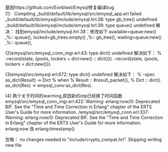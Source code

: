 	
基因https://github.com/Eonblast/Emysql修复编译bug      
(1） Compiling _build/default/lib/emysql/src/emysql_app.erl failed _build/default/lib/emysql/include/emysql.hrl:38: type gb_tree() undefined _build/default/lib/emysql/include/emysql.hrl:39: type queue() undefined
      解决：
      		找到emysql/include/emysql.hrl 38：修改如下
	       available=queue:new() ,%:: queue(), 
	       locked=gb_trees:empty() ,%:: gb_tree(), 
	       waiting=queue:new() ,%:: queue(), 

(2)emysql/src/emysql_conn_mgr.erl:43: type dict() undefined
	解决如下：
		% -record(state, {pools, lockers = dict:new() :: dict()}).
		-record(state, {pools, lockers = dict:new()}).

(3)emysql/src/emysql.erl:672: type dict() undefined
	解决如下：
% -spec as_dict(Result) -> Dict
%   when
%     Result :: #result_packet{},
%     Dict :: dict().
as_dict(Res) -> emysql_conv:as_dict(Res).

(4) 两个关于时间的warming,原因新的otp已经换了时间函数
emysql/src/emysql_conn_mgr.erl:422: Warning: erlang:now/0: Deprecated BIF. See the "Time and Time Correction in Erlang" chapter of the ERTS User's Guide for more information.
/emysql/src/emysql_conn.erl:337: Warning: erlang:now/0: Deprecated BIF. See the "Time and Time Correction in Erlang" chapter of the ERTS User's Guide for more information.
erlang:now 改 erlang:timestamp()



忽略：
no changes needed to "include/crypto_compat.hrl". Skipping writing new file
